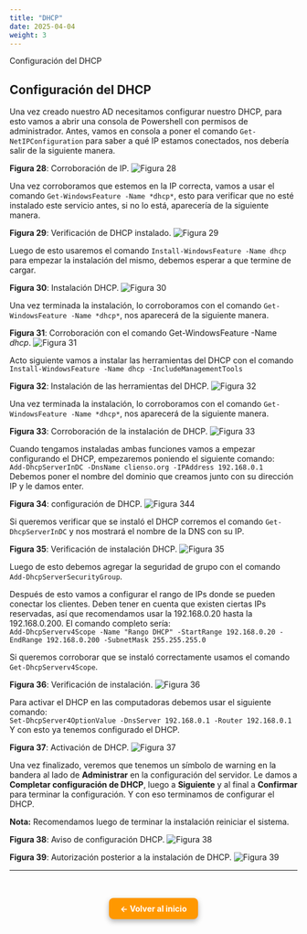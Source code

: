 ```yaml
---
title: "DHCP"
date: 2025-04-04
weight: 3
---
```


Configuración del DHCP

<!--more-->

## Configuración del DHCP

Una vez creado nuestro AD necesitamos configurar nuestro DHCP, para esto vamos a abrir una consola de Powershell con permisos de administrador. Antes, vamos en consola a poner el comando `Get-NetIPConfiguration` para saber a qué IP estamos conectados, nos debería salir de la siguiente manera.

**Figura 28**: Corroboración de IP.
![Figura 28](../images/28.png)

Una vez corroboramos que estemos en la IP correcta, vamos a usar el comando `Get-WindowsFeature -Name *dhcp*`, esto para verificar que no esté instalado este servicio antes, si no lo está, aparecería de la siguiente manera.

**Figura 29**: Verificación de DHCP instalado.
![Figura 29](../images/29.png)

Luego de esto usaremos el comando `Install-WindowsFeature -Name dhcp` para empezar la instalación del mismo, debemos esperar a que termine de cargar.

**Figura 30**: Instalación DHCP.
![Figura 30](../images/30.png)

Una vez terminada la instalación, lo corroboramos con el comando `Get-WindowsFeature -Name *dhcp*`, nos aparecerá de la siguiente manera.

**Figura 31**: Corroboración con el comando Get-WindowsFeature -Name _dhcp_.
![Figura 31](../images/31.png)

Acto siguiente vamos a instalar las herramientas del DHCP con el comando `Install-WindowsFeature -Name dhcp -IncludeManagementTools`

**Figura 32**: Instalación de las herramientas del DHCP.
![Figura 32](../images/32.png)

Una vez terminada la instalación, lo corroboramos con el comando `Get-WindowsFeature -Name *dhcp*`, nos aparecerá de la siguiente manera.

**Figura 33**: Corroboración de la instalación de DHCP.
![Figura 33](../images/33.png)

Cuando tengamos instaladas ambas funciones vamos a empezar configurando el DHCP, empezaremos poniendo el siguiente comando:  
`Add-DhcpServerInDC -DnsName clienso.org -IPAddress 192.168.0.1`  
Debemos poner el nombre del dominio que creamos junto con su dirección IP y le damos enter.

**Figura 34**: configuración de DHCP.
![Figura 344](../images/34.png)

Si queremos verificar que se instaló el DHCP corremos el comando `Get-DhcpServerInDC` y nos mostrará el nombre de la DNS con su IP.

**Figura 35**: Verificación de instalación DHCP.
![Figura 35](../images/35.png)

Luego de esto debemos agregar la seguridad de grupo con el comando `Add-DhcpServerSecurityGroup`.

Después de esto vamos a configurar el rango de IPs donde se pueden conectar los clientes. Deben tener en cuenta que existen ciertas IPs reservadas, así que recomendamos usar la 192.168.0.20 hasta la 192.168.0.200. El comando completo sería:  
`Add-DhcpServerv4Scope -Name "Rango DHCP" -StartRange 192.168.0.20 -EndRange 192.168.0.200 -SubnetMask 255.255.255.0`

Si queremos corroborar que se instaló correctamente usamos el comando `Get-DhcpServerv4Scope`.

**Figura 36**: Verificación de instalación.
![Figura 36](../images/36.png)

Para activar el DHCP en las computadoras debemos usar el siguiente comando:  
`Set-DhcpServer4OptionValue -DnsServer 192.168.0.1 -Router 192.168.0.1`  
Y con esto ya tenemos configurado el DHCP.

**Figura 37**: Activación de DHCP.
![Figura 37](../images/37.png)

Una vez finalizado, veremos que tenemos un símbolo de warning en la bandera al lado de **Administrar** en la configuración del servidor. Le damos a **Completar configuración de DHCP**, luego a **Siguiente** y al final a **Confirmar** para terminar la configuración. Y con eso terminamos de configurar el DHCP.

**Nota:** Recomendamos luego de terminar la instalación reiniciar el sistema.

**Figura 38**: Aviso de configuración DHCP.
![Figura 38](../images/38.png)

**Figura 39**: Autorización posterior a la instalación de DHCP.
![Figura 39](../images/39.png)

---

<div style="text-align: center; margin-top: 3rem;">
  <a href="/_index.md" style="
    display: inline-block;
    background-color: #ff9800;
    color: white;
    padding: 10px 20px;
    border-radius: 8px;
    text-decoration: none;
    font-weight: bold;
    box-shadow: 0 4px 10px rgba(0, 0, 0, 0.3);
    transition: background-color 0.2s ease;">
    ← Volver al inicio
  </a>
</div>
